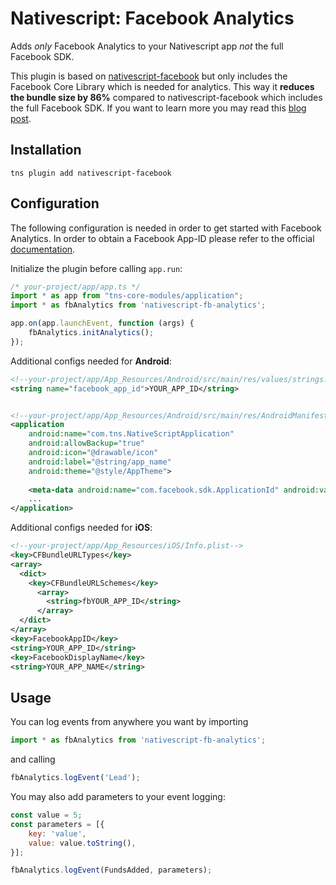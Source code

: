 # Nativescript: Facebook Analytics
Adds *only* Facebook Analytics to your Nativescript app *not* the full Facebook SDK. 

This plugin is based on [nativescript-facebook](https://github.com/NativeScript/nativescript-facebook) but only includes the Facebook Core Library which is needed for analytics. This way it **reduces the bundle size by 86%** compared to nativescript-facebook which includes the full Facebook SDK. If you want to learn more you may read this [blog post](https://developers.facebook.com/blog/post/2017/09/26/android-sdk-optimization/).

## Installation
```
tns plugin add nativescript-facebook
```

## Configuration
The following configuration is needed in order to get started with Facebook Analytics. In order to obtain a Facebook App-ID please refer to the official [documentation](https://developers.facebook.com/docs/apps/).

Initialize the plugin before calling `app.run`:
```js
/* your-project/app/app.ts */
import * as app from "tns-core-modules/application";
import * as fbAnalytics from 'nativescript-fb-analytics';

app.on(app.launchEvent, function (args) {
    fbAnalytics.initAnalytics();
});
```

Additional configs needed for **Android**:
```xml
<!--your-project/app/App_Resources/Android/src/main/res/values/strings.xml-->
<string name="facebook_app_id">YOUR_APP_ID</string>


<!--your-project/app/App_Resources/Android/src/main/res/AndroidManifest.xml-->
<application
	android:name="com.tns.NativeScriptApplication"
	android:allowBackup="true"
	android:icon="@drawable/icon"
	android:label="@string/app_name"
	android:theme="@style/AppTheme">
    
    <meta-data android:name="com.facebook.sdk.ApplicationId" android:value="@string/facebook_app_id"/>
	...
</application>
```

Additional configs needed for **iOS**:
```xml
<!--your-project/app/App_Resources/iOS/Info.plist-->
<key>CFBundleURLTypes</key>
<array>
  <dict>
    <key>CFBundleURLSchemes</key>
      <array>
        <string>fbYOUR_APP_ID</string>
      </array>
  </dict>
</array>
<key>FacebookAppID</key>
<string>YOUR_APP_ID</string>
<key>FacebookDisplayName</key>
<string>YOUR_APP_NAME</string>
```

## Usage

You can log events from anywhere you want by importing
```js
import * as fbAnalytics from 'nativescript-fb-analytics';
```

and calling
```js
fbAnalytics.logEvent('Lead');
```

You may also add parameters to your event logging:
```js
const value = 5;
const parameters = [{
    key: 'value',
    value: value.toString(),
}];

fbAnalytics.logEvent(FundsAdded, parameters);
```


